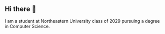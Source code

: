 ## Hi there 👋

I am a student at Northeastern University class of 2029 pursuing a degree in Computer Science.



<!--
**ScottFarah/ScottFarah** is a ✨ _special_ ✨ repository because its `README.md` (this file) appears on your GitHub profile.